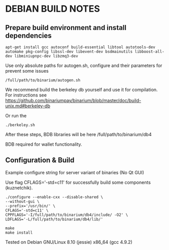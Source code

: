 DEBIAN BUILD NOTES
====================

Prepare build environment and install dependencies
------------------

	apt-get install gcc autoconf build-essential libtool autotools-dev automake pkg-config libssl-dev libevent-dev bsdmainutils libboost-all-dev libminiupnpc-dev libzmq3-dev

Use only absolute paths for autogen.sh, configure and their parameters for prevent some issues

	/full/path/to/binarium/autogen.sh
	
We recommend build the berkeley db yourself and use it for compilation. For
instructions see https://github.com/binariumpay/binarium/blob/master/doc/build-unix.md#berkeley-db

Or run the

	./berkeley.sh

After these steps, BDB libraries will be here /full/path/to/binarium/db4

BDB required for wallet functionality.

Configuration & Build
-------------------

Example configure string for server variant of binaries (No Qt GUI)

Use flag CFLAGS='-std=c11' for successfully build some components (kuznetchik).

	./configure --enable-cxx --disable-shared \
	--without-gui \
	--prefix='/usr/bin/' \
	CFLAGS='-std=c11' \
	CPPFLAGS='-I/full/path/to/binarium/db4/include/ -O2' \
	LDFLAGS='-L/full/path/to/binarium/db4/lib/'
	
	make
	make install
	
Tested on Debian GNU/Linux 8.10 (jessie) x86_64 (gcc 4.9.2)
